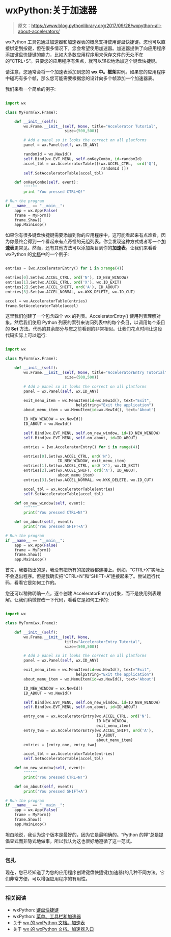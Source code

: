 # wxPython:关于加速器

> 原文：<https://www.blog.pythonlibrary.org/2017/09/28/wxpython-all-about-accelerators/>

wxPython 工具包通过加速器和加速器表的概念支持使用键盘快捷键。您也可以直接绑定到按键，但在很多情况下，您会希望使用加速器。加速器提供了向应用程序添加键盘快捷键的能力，比如大多数应用程序用来保存文件的无处不在的“CTRL+S”。只要您的应用程序有焦点，就可以轻松地添加这个键盘快捷键。

请注意，您通常会将一个加速表添加到您的 **wx 中。框架**实例。如果您的应用程序中碰巧有多个帧，那么您可能需要根据您的设计向多个帧添加一个加速器表。

我们来看一个简单的例子:

```py

import wx

class MyForm(wx.Frame):

    def __init__(self):
        wx.Frame.__init__(self, None, title="Accelerator Tutorial", 
                          size=(500,500))

        # Add a panel so it looks the correct on all platforms
        panel = wx.Panel(self, wx.ID_ANY)

        randomId = wx.NewId()
        self.Bind(wx.EVT_MENU, self.onKeyCombo, id=randomId)
        accel_tbl = wx.AcceleratorTable([(wx.ACCEL_CTRL,  ord('Q'), 
                                          randomId )])
        self.SetAcceleratorTable(accel_tbl)

    def onKeyCombo(self, event):
        """"""
        print "You pressed CTRL+Q!"

# Run the program
if __name__ == "__main__":
    app = wx.App(False)
    frame = MyForm()
    frame.Show()
    app.MainLoop()

```

如果你有很多键盘快捷键需要添加到你的应用程序中，这可能看起来有点难看，因为你最终会得到一个看起来有点奇怪的元组列表。你会发现这种方式或者写一个**加速表**更常见。然而，还有其他方法可以添加条目到你的**加速表**。让我们来看看 wxPython 的[文档](https://docs.wxpython.org/wx.AcceleratorTable.html)中的一个例子:

```py

entries = [wx.AcceleratorEntry() for i in xrange(4)]

entries[0].Set(wx.ACCEL_CTRL, ord('N'), ID_NEW_WINDOW)
entries[1].Set(wx.ACCEL_CTRL, ord('X'), wx.ID_EXIT)
entries[2].Set(wx.ACCEL_SHIFT, ord('A'), ID_ABOUT)
entries[3].Set(wx.ACCEL_NORMAL, wx.WXK_DELETE, wx.ID_CUT)

accel = wx.AcceleratorTable(entries)
frame.SetAcceleratorTable(accel)

```

这里我们创建了一个包含四个 wx 的列表。AcceleratorEntry() 使用列表理解对象。然后我们使用 Python 列表的索引来访问列表中的每个条目，以调用每个条目的 **Set** 方法。代码的其余部分与您之前看到的非常相似。让我们花点时间让这段代码实际上可以运行:

```py

import wx

class MyForm(wx.Frame):

    def __init__(self):
        wx.Frame.__init__(self, None, title="AcceleratorEntry Tutorial", 
                          size=(500,500))

        # Add a panel so it looks the correct on all platforms
        panel = wx.Panel(self, wx.ID_ANY)

        exit_menu_item = wx.MenuItem(id=wx.NewId(), text="Exit",
                               helpString="Exit the application")
        about_menu_item = wx.MenuItem(id=wx.NewId(), text='About')

        ID_NEW_WINDOW = wx.NewId()
        ID_ABOUT = wx.NewId()

        self.Bind(wx.EVT_MENU, self.on_new_window, id=ID_NEW_WINDOW)
        self.Bind(wx.EVT_MENU, self.on_about, id=ID_ABOUT)

        entries = [wx.AcceleratorEntry() for i in range(4)]

        entries[0].Set(wx.ACCEL_CTRL, ord('N'),
                       ID_NEW_WINDOW, exit_menu_item)
        entries[1].Set(wx.ACCEL_CTRL, ord('X'), wx.ID_EXIT)
        entries[2].Set(wx.ACCEL_SHIFT, ord('A'), ID_ABOUT, 
                       about_menu_item)
        entries[3].Set(wx.ACCEL_NORMAL, wx.WXK_DELETE, wx.ID_CUT)

        accel_tbl = wx.AcceleratorTable(entries)
        self.SetAcceleratorTable(accel_tbl)

    def on_new_window(self, event):
        """"""
        print("You pressed CTRL+N!")

    def on_about(self, event):
        print('You pressed SHIFT+A')

# Run the program
if __name__ == "__main__":
    app = wx.App(False)
    frame = MyForm()
    frame.Show()
    app.MainLoop()

```

首先，我要指出的是，我没有把所有的加速器都连接上。例如，“CTRL+X”实际上不会退出程序。但是我确实把“CTRL+N”和“SHIFT+A”连接起来了。尝试运行代码，看看它是如何工作的。

您还可以稍微明确一点，逐个创建 AcceleratorEntry()对象，而不是使用列表理解。让我们稍微修改一下代码，看看它是如何工作的:

```py

import wx

class MyForm(wx.Frame):

    def __init__(self):
        wx.Frame.__init__(self, None, 
                          title="AcceleratorEntry Tutorial", 
                          size=(500,500))

        # Add a panel so it looks the correct on all platforms
        panel = wx.Panel(self, wx.ID_ANY)

        exit_menu_item = wx.MenuItem(id=wx.NewId(), text="Exit",
                               helpString="Exit the application")
        about_menu_item = wx.MenuItem(id=wx.NewId(), text='About')

        ID_NEW_WINDOW = wx.NewId()
        ID_ABOUT = wx.NewId()

        self.Bind(wx.EVT_MENU, self.on_new_window, id=ID_NEW_WINDOW)
        self.Bind(wx.EVT_MENU, self.on_about, id=ID_ABOUT)

        entry_one = wx.AcceleratorEntry(wx.ACCEL_CTRL, ord('N'),
                                        ID_NEW_WINDOW, 
                                        exit_menu_item)
        entry_two = wx.AcceleratorEntry(wx.ACCEL_SHIFT, ord('A'), 
                                        ID_ABOUT, 
                                        about_menu_item)
        entries = [entry_one, entry_two]

        accel_tbl = wx.AcceleratorTable(entries)
        self.SetAcceleratorTable(accel_tbl)

    def on_new_window(self, event):
        """"""
        print("You pressed CTRL+N!")

    def on_about(self, event):
        print('You pressed SHIFT+A')

# Run the program
if __name__ == "__main__":
    app = wx.App(False)
    frame = MyForm()
    frame.Show()
    app.MainLoop()

```

坦白地说，我认为这个版本是最好的，因为它是最明确的。“Python 的禅”总是提倡显式而非隐式地做事，所以我认为这也很好地遵循了这一范式。

* * *

### 包扎

现在，您已经知道了为您的应用程序创建键盘快捷键(加速器)的几种不同方法。它们非常方便，可以增强应用程序的有用性。

* * *

### 相关阅读

*   wxPython: [键盘快捷键](https://www.blog.pythonlibrary.org/2010/12/02/wxpython-keyboard-shortcuts-accelerators/)
*   wxPython: [菜单、工具栏和加速器](https://www.blog.pythonlibrary.org/2008/07/02/wxpython-working-with-menus-toolbars-and-accelerators/)
*   关于 [wx 的 wxPython 文档。加速表](https://docs.wxpython.org/wx.AcceleratorTable.html)
*   关于 [wx 的 wxPython 文档。加速器入口](https://docs.wxpython.org/wx.AcceleratorEntry.html)